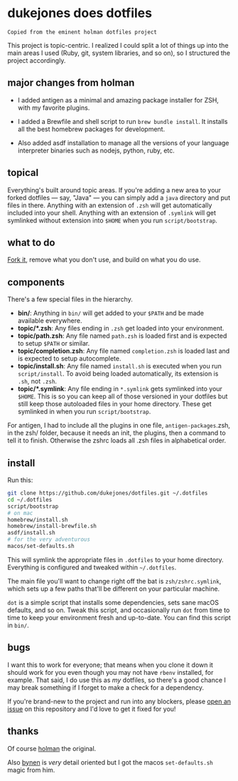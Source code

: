 # dukejones does dotfiles

    Copied from the eminent holman dotfiles project

This project is topic-centric. I realized I could split a lot of things
up into the main areas I used (Ruby, git, system libraries, and so on), so I
structured the project accordingly.

## major changes from holman

- I added antigen as a minimal and amazing package installer for ZSH, with my favorite plugins.

- I added a Brewfile and shell script to run `brew bundle install`. It installs all the best homebrew packages for development.

- Also added asdf installation to manage all the versions of your language interpreter binaries such as nodejs, python, ruby, etc.

## topical

Everything's built around topic areas. If you're adding a new area to your
forked dotfiles — say, "Java" — you can simply add a `java` directory and put
files in there. Anything with an extension of `.zsh` will get automatically
included into your shell. Anything with an extension of `.symlink` will get
symlinked without extension into `$HOME` when you run `script/bootstrap`.

## what to do

[Fork it](https://github.com/dukejones/dotfiles/fork), remove what you don't
use, and build on what you do use.

## components

There's a few special files in the hierarchy.

- **bin/**: Anything in `bin/` will get added to your `$PATH` and be made
  available everywhere.
- **topic/\*.zsh**: Any files ending in `.zsh` get loaded into your
  environment.
- **topic/path.zsh**: Any file named `path.zsh` is loaded first and is
  expected to setup `$PATH` or similar.
- **topic/completion.zsh**: Any file named `completion.zsh` is loaded
  last and is expected to setup autocomplete.
- **topic/install.sh**: Any file named `install.sh` is executed when you run `script/install`. To avoid being loaded automatically, its extension is `.sh`, not `.zsh`.
- **topic/\*.symlink**: Any file ending in `*.symlink` gets symlinked into
  your `$HOME`. This is so you can keep all of those versioned in your dotfiles
  but still keep those autoloaded files in your home directory. These get
  symlinked in when you run `script/bootstrap`.

For antigen, I had to include all the plugins in one file, `antigen-packages`.zsh, in the zsh/ folder, because it needs an init, the plugins, then a command to tell it to finish. Otherwise the zshrc loads all .zsh files in alphabetical order.

## install

Run this:

```sh
git clone https://github.com/dukejones/dotfiles.git ~/.dotfiles
cd ~/.dotfiles
script/bootstrap
# on mac
homebrew/install.sh
homebrew/install-brewfile.sh
asdf/install.sh
# for the very adventurous
macos/set-defaults.sh
```

This will symlink the appropriate files in `.dotfiles` to your home directory.
Everything is configured and tweaked within `~/.dotfiles`.

The main file you'll want to change right off the bat is `zsh/zshrc.symlink`,
which sets up a few paths that'll be different on your particular machine.

`dot` is a simple script that installs some dependencies, sets sane macOS
defaults, and so on. Tweak this script, and occasionally run `dot` from
time to time to keep your environment fresh and up-to-date. You can find
this script in `bin/`.

## bugs

I want this to work for everyone; that means when you clone it down it should
work for you even though you may not have `rbenv` installed, for example. That
said, I do use this as _my_ dotfiles, so there's a good chance I may break
something if I forget to make a check for a dependency.

If you're brand-new to the project and run into any blockers, please
[open an issue](https://github.com/dukejones/dotfiles/issues) on this repository
and I'd love to get it fixed for you!

## thanks

Of course [holman](https://github.com/holman/dotfiles/issues) the original.

Also [bynen](https://github.com/mathiasbynens/dotfiles) is _very_ detail oriented but I got the macos `set-defaults.sh` magic from him.
